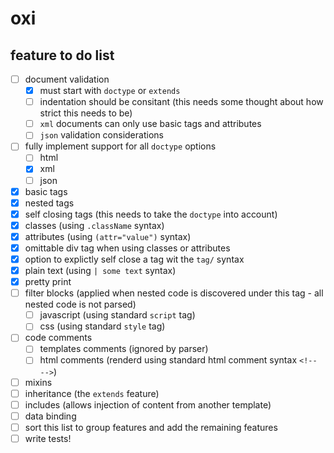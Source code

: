 # oxi

## feature to do list

  - [ ] document validation
    - [x] must start with ```doctype``` or ```extends```
    - [ ] indentation should be consitant (this needs some thought about how strict this needs to be)
    - [ ] ```xml``` documents can only use basic tags and attributes
    - [ ] ```json``` validation considerations
  - [ ] fully implement support for all ```doctype``` options
     - [ ] html
     - [x] xml
     - [ ] json
  - [x] basic tags
  - [x] nested tags
  - [x] self closing tags (this needs to take the ```doctype``` into account)
  - [x] classes (using ```.className``` syntax)
  - [x] attributes (using ```(attr="value")``` syntax)
  - [x] omittable div tag when using classes or attributes
  - [x] option to explictly self close a tag wit the ```tag/``` syntax
  - [x] plain text (using ```| some text``` syntax)
  - [x] pretty print
  - [ ] filter blocks (applied when nested code is discovered under this tag - all nested code is not parsed)
     - [ ] javascript (using standard ```script``` tag)
     - [ ] css (using standard ```style``` tag)
  - [ ] code comments
     - [ ] templates comments (ignored by parser)
     - [ ] html comments (renderd using standard html comment syntax ```<!-- -->```)
  - [ ] mixins
  - [ ] inheritance (the ```extends``` feature)
  - [ ] includes (allows injection of content from another template)
  - [ ] data binding
  - [ ] sort this list to group features and add the remaining features
  - [ ] write tests!
